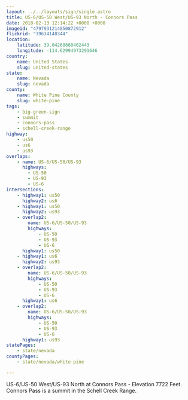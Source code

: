 ```yaml
---
layout: ../../layouts/sign/single.astro
title: US-6/US-50 West/US-93 North - Connors Pass
date: 2018-02-13 12:14:22 +0000 +0000
imageid: "4797931214850872912"
flickrid: "39634148344"
location:
    latitude: 39.04268660402443
    longitude: -114.62994973291646
country:
    name: United States
    slug: united-states
state:
    name: Nevada
    slug: nevada
county:
    name: White Pine County
    slug: white-pine
tags:
    - big-green-sign
    - summit
    - connors-pass
    - schell-creek-range
highway:
    - us50
    - us6
    - us93
overlaps:
    - name: US-6/US-50/US-93
      highways:
        - US-50
        - US-93
        - US-6
intersections:
    - highway1: us50
      highway2: us6
    - highway1: us50
      highway2: us93
    - overlap2:
        name: US-6/US-50/US-93
        highways:
            - US-50
            - US-93
            - US-6
      highway1: us50
    - highway1: us6
      highway2: us93
    - overlap2:
        name: US-6/US-50/US-93
        highways:
            - US-50
            - US-93
            - US-6
      highway1: us6
    - overlap2:
        name: US-6/US-50/US-93
        highways:
            - US-50
            - US-93
            - US-6
      highway1: us93
statePages:
    - state/nevada
countyPages:
    - state/nevada/white-pine

---
```

US-6/US-50 West/US-93 North at Connors Pass - Elevation 7722 Feet.  Connors Pass is a summit in the Schell Creek Range.
